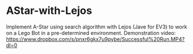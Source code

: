 # AStar-with-Lejos
Implement A-Star using search algorithm with Lejos (Jave for EV3) to work on a Lego Bot in a pre-determined environment. Demonstration video: https://www.dropbox.com/s/pnxr6gkx7u9pybe/Successful%20Run.MP4?dl=0

